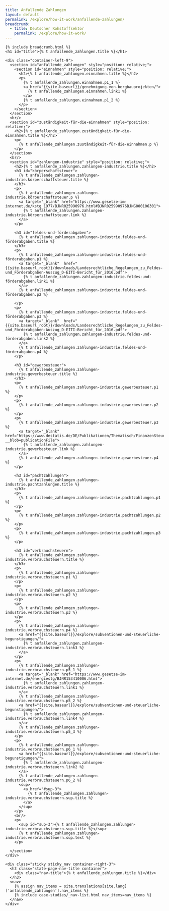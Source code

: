 ```yaml
---
title: Anfallende Zahlungen
layout: default
permalink: /explore/how-it-work/anfallende-zahlungen/
breadcrumb:
  - title: Deutscher Rohstoffsektor
    permalink: /explore/how-it-work/
---
```

<link rel="stylesheet" type="text/css" href="{{ site.baseurl_root }}/css/slick-theme.css"/>
<link rel="stylesheet" type="text/css" href="//cdn.jsdelivr.net/jquery.slick/1.6.0/slick.css"/>

<main class="container-page-wrapper layout-state-pages">
  <section class="container" style="position: relative;">

    {% include breadcrumb.html %}
    <h1 id="title">{% t anfallende_zahlungen.title %}</h1>

    <div class="container-left-9">
      <section id="anfallende_zahlungen" style="position: relative;">
        <section id="einnahmen" style="position: relative;">
          <h2>{% t anfallende_zahlungen.einnahmen.title %}</h2>
          <p>
            {% t anfallende_zahlungen.einnahmen.p1_1 %}
            <a href="{{site.baseurl}}/genehmigung-von-bergbauprojekten/">
              {% t anfallende_zahlungen.einnahmen.link1 %}
            </a>
            {% t anfallende_zahlungen.einnahmen.p1_2 %}
          </p>
        </section>
      </section>
      <br/>
      <section id="zuständigkeit-für-die-einnahmen" style="position: relative;">
        <h2>{% t anfallende_zahlungen.zuständigkeit-für-die-einnahmen.title %}</h2>
        <p>
          {% t anfallende_zahlungen.zuständigkeit-für-die-einnahmen.p %}
        </p>
      </section>
      <br/>
      <section id="zahlungen-industrie" style="position: relative;">
        <h2>{% t anfallende_zahlungen.zahlungen-industrie.title %}</h2>
        <h3 id="körperschaftsteuer">
          {% t anfallende_zahlungen.zahlungen-industrie.körperschaftsteuer.title %}
        </h3>
        <p>
          {% t anfallende_zahlungen.zahlungen-industrie.körperschaftsteuer.p %}
          <a target="_blank" href="https://www.gesetze-im-internet.de/kstg_1977/BJNR025990976.html#BJNR025990976BJNG000106301">
            {% t anfallende_zahlungen.zahlungen-industrie.körperschaftsteuer.link %}
          </a>
        </p>

        <h3 id="feldes-und-förderabgaben">
          {% t anfallende_zahlungen.zahlungen-industrie.feldes-und-förderabgaben.title %}
        </h3>
        <p>
          {% t anfallende_zahlungen.zahlungen-industrie.feldes-und-förderabgaben.p1 %}
          <a target="_blank"  href="{{site.baseurl_root}}/downloads/Landesrechtliche_Regelungen_zu_Feldes-und_Förderabgaben-Auszug_D-EITI-Bericht_für_2016.pdf">
            {% t anfallende_zahlungen.zahlungen-industrie.feldes-und-förderabgaben.link1 %}
          </a>
          {% t anfallende_zahlungen.zahlungen-industrie.feldes-und-förderabgaben.p2 %}

        </p>
        <p>
          {% t anfallende_zahlungen.zahlungen-industrie.feldes-und-förderabgaben.p3 %}
          <a target="_blank"  href="{{site.baseurl_root}}/downloads/Landesrechtliche_Regelungen_zu_Feldes-und_Förderabgaben-Auszug_D-EITI-Bericht_für_2016.pdf">
            {% t anfallende_zahlungen.zahlungen-industrie.feldes-und-förderabgaben.link2 %}
          </a>
          {% t anfallende_zahlungen.zahlungen-industrie.feldes-und-förderabgaben.p4 %}
        </p>

        <h3 id="gewerbesteuer">
          {% t anfallende_zahlungen.zahlungen-industrie.gewerbesteuer.title %}
        </h3>
        <p>
          {% t anfallende_zahlungen.zahlungen-industrie.gewerbesteuer.p1 %}
        </p>
        <p>
          {% t anfallende_zahlungen.zahlungen-industrie.gewerbesteuer.p2 %}
        </p>
        <p>
          {% t anfallende_zahlungen.zahlungen-industrie.gewerbesteuer.p3 %}
          <a target="_blank"  href="https://www.destatis.de/DE/Publikationen/Thematisch/FinanzenSteuern/Steuern/Realsteuer/HebesaetzeRealsteuern8148001157005.xls;jsessionid=013CDF69293C0D74E01E4C275EF6BA82.cae4?__blob=publicationFile">
            {% t anfallende_zahlungen.zahlungen-industrie.gewerbesteuer.link %}
          </a>
          {% t anfallende_zahlungen.zahlungen-industrie.gewerbesteuer.p4 %}
        </p>

        <h3 id="pachtzahlungen">
          {% t anfallende_zahlungen.zahlungen-industrie.pachtzahlungen.title %}
        </h3>
        <p>
          {% t anfallende_zahlungen.zahlungen-industrie.pachtzahlungen.p1 %}
        </p>
        <p>
          {% t anfallende_zahlungen.zahlungen-industrie.pachtzahlungen.p2 %}
        </p>
        <p>
          {% t anfallende_zahlungen.zahlungen-industrie.pachtzahlungen.p3 %}
        </p>

        <h3 id="verbrauchsteuern">
          {% t anfallende_zahlungen.zahlungen-industrie.verbrauchsteuern.title %}
        </h3>
        <p>
          {% t anfallende_zahlungen.zahlungen-industrie.verbrauchsteuern.p1 %}
        </p>
        <p>
          {% t anfallende_zahlungen.zahlungen-industrie.verbrauchsteuern.p2 %}
        </p>
        <p>
          {% t anfallende_zahlungen.zahlungen-industrie.verbrauchsteuern.p3 %}
        </p>
        <p>
          {% t anfallende_zahlungen.zahlungen-industrie.verbrauchsteuern.p4 %}
          <a href="{{site.baseurl}}/explore/subventionen-und-steuerliche-begunstigungen/">
            {% t anfallende_zahlungen.zahlungen-industrie.verbrauchsteuern.link3 %}
          </a>
        </p>
        <p>
          {% t anfallende_zahlungen.zahlungen-industrie.verbrauchsteuern.p5_1 %}
          <a target="_blank" href="https://www.gesetze-im-internet.de/energiestg/BJNR153410006.html">
            {% t anfallende_zahlungen.zahlungen-industrie.verbrauchsteuern.link1 %}
          </a>
          {% t anfallende_zahlungen.zahlungen-industrie.verbrauchsteuern.p5_2 %}
          <a href="{{site.baseurl}}/explore/subventionen-und-steuerliche-begunstigungen/">
            {% t anfallende_zahlungen.zahlungen-industrie.verbrauchsteuern.link4 %}
          </a>
          {% t anfallende_zahlungen.zahlungen-industrie.verbrauchsteuern.p5_3 %}
        </p>
        <p>
          {% t anfallende_zahlungen.zahlungen-industrie.verbrauchsteuern.p6_1 %}
          <a href="{{site.baseurl}}/explore/subventionen-und-steuerliche-begunstigungen/">
            {% t anfallende_zahlungen.zahlungen-industrie.verbrauchsteuern.link2 %}
          </a>
          {% t anfallende_zahlungen.zahlungen-industrie.verbrauchsteuern.p6_2 %}
          <sup>
            <a href="#sup-3">
              {% t anfallende_zahlungen.zahlungen-industrie.verbrauchsteuern.sup.title %}
            </a>
          </sup>
        </p>
        <br/>
        <p>
          <sup id="sup-3">{% t anfallende_zahlungen.zahlungen-industrie.verbrauchsteuern.sup.title %}</sup>
          {% t anfallende_zahlungen.zahlungen-industrie.verbrauchsteuern.sup.text %}
        </p>

      </section>
    </div>

    <div class="sticky sticky_nav container-right-3">
      <h3 class="state-page-nav-title container">
        <div class="nav-title">{% t anfallende_zahlungen.title %}</div>
      </h3>
      <nav>
        {% assign nav_items = site.translations[site.lang]['anfallende_zahlungen'].nav_items %}
        {% include case-studies/_nav-list.html nav_items=nav_items %}
      </nav>
    </div>
  </section>
</main>

<script src="https://ajax.googleapis.com/ajax/libs/jquery/1.12.4/jquery.min.js"></script>
<script type="text/javascript" src="//cdn.jsdelivr.net/jquery.slick/1.6.0/slick.min.js"></script>
<script type="text/javascript" src="{{ site.baseurl_root }}/js/lib/static.min.js" charset="utf-8"></script>
